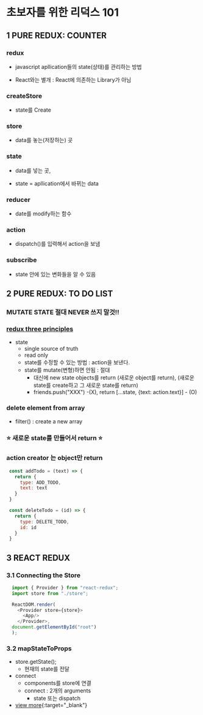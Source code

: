 # 초보자를 위한 리덕스 101

## 1 PURE REDUX: COUNTER

### redux

- javascript apllication들의 state(상태)를 관리하는 방법

- React와는 별개 : React에 의존하는 Library가 아님

### createStore

- state를 Create

### store

- data를 놓는(저장하는) 곳

### state

- data를 넣는 곳,

- state = apllication에서 바뀌는 data

### reducer

- date를 modify하는 함수

### action

- dispatch()를 입력해서 action을 보냄

### subscribe

- state 안에 있는 변화들을 알 수 있음



## 2 PURE REDUX: TO DO LIST

### MUTATE STATE 절대 NEVER 쓰지 말것!!

### [redux three principles](https://redux.js.org/understanding/thinking-in-redux/three-principles)
- state
  - single source of truth
  - read only
  - state를 수정할 수 있는 방법 : action을 보낸다.
  - state를 mutate(변형)하면 안됨 : 절대
    - 대신에 new state objects를 return (새로운 object를 return), (새로운 state를 create하고 그 새로운 state를 return)
    - friends.push("XXX") -(X), return [...state, {text: action.text}] - (O)

### delete element from array
- filter() : create a new array

### ⭐ 새로운 state를 만들어서 return ⭐

### action creator 는 object만 return
 ``` javascript
  const addTodo = (text) => {
    return {
      type: ADD_TODO, 
      text: text
    }
  }

  const deleteTodo = (id) => {
    return {
      type: DELETE_TODO,
      id: id
    }
  }
  ```

## 3 REACT REDUX

### 3.1 Connecting the Store

``` javascript
  import { Provider } from "react-redux";
  import store from "./store";

  ReactDOM.render(
    <Provider store={store}>
      <App/>
    </Provider>, 
  document.getElementById("root")
  );
  ```

### 3.2 mapStateToProps
- store.getState();
  - 현재의 state를 전달
- connect
  - components를 store에 연결
  - connect : 2개의 arguments
    - state 또는 dispatch
- [view more](https://react-redux.js.org/using-react-redux/connect-mapstate){:target="_blank"}




